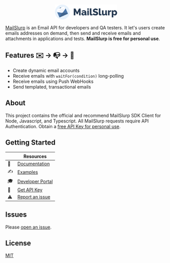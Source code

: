 <p align="center">
  <img src="logo.svg" height="46px" alt="">
</p>

[MailSlurp](https://www.mailslurp.com) is an Email API for developers and QA testers. 
It let's users create emails addresses on demand, then send and receive emails and attachments in applications and tests. **MailSlurp is free for personal use**.

## Features ✉️  &rarr; 📭 &rarr; 📨
- Create dynamic email accounts 
- Receive emails with `waitFor(condition)` long-polling
- Receive emails using Push WebHooks
- Send templated, transactional emails

## About
This project contains the official and recommend MailSlurp SDK Client for Node, Javascript, and Typescript. All MailSlurp requests require API Authentication. Obtain a [free API Key for personal use](https://app.mailslurp.com/sign-up/).

## Getting Started

|    | **Resources** |
|----|---------------|
| 📖 | [Documentation](https://github.com/mailslurp/mailslurp-client/blob/master/docs/classes/mailslurp.md) |
| ✍️  | [Examples](https://github.com/mailslurp/examples) |
| 🎓 | [Developer Portal](https://www.mailslurp.com/developers/)                |
| 🔑 | [Get API Key](https://app.mailslurp.com/sign-up/)                   |
| ⚠️  | [Report an issue](https://github.com/mailslurp/mailslurp-client/issues) | 

## Issues
Please [open an issue](https://github.com/mailslurp/mailslurp-client/issues).

## License
[MIT](./LICENSE)
